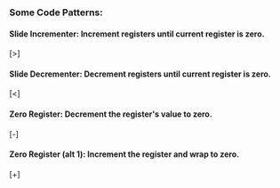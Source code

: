 
### Some Code Patterns:

#### Slide Incrementer: Increment registers until current register is zero.
[>]

#### Slide Decrementer: Decrement registers until current register is zero.
[<]

#### Zero Register: Decrement the register's value to zero.
[-]

#### Zero Register (alt 1): Increment the register and wrap to zero.
[+]



